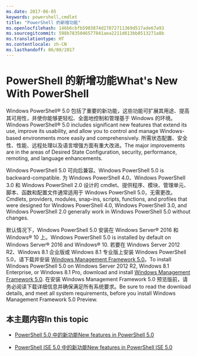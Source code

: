 ```yaml
---
ms.date: 2017-06-05
keywords: powershell,cmdlet
title: "PowerShell 的新增功能"
ms.openlocfilehash: 146b6cbfb5903874d27872711369d517ade67a93
ms.sourcegitcommit: 598b7835046577841aea2211d613bb8513271a8b
ms.translationtype: HT
ms.contentlocale: zh-CN
ms.lasthandoff: 06/08/2017
---
```

# <a name="what39s-new-with-powershell"></a><span data-ttu-id="f959e-103">PowerShell 的新增功能</span><span class="sxs-lookup"><span data-stu-id="f959e-103">What&#39;s New With PowerShell</span></span>
<span data-ttu-id="f959e-104">Windows PowerShell® 5.0 包括了重要的新功能，这些功能可扩展其用途、提高其可用性，并使你能够更轻松、全面地控制和管理基于 Windows 的环境。</span><span class="sxs-lookup"><span data-stu-id="f959e-104">Windows PowerShell® 5.0 includes significant new features that extend its use, improve its usability, and allow you to control and manage Windows-based environments more easily and comprehensively.</span></span>  <span data-ttu-id="f959e-105">所需状态配置、安全性、性能、远程处理以及语言增强方面有重大改进。</span><span class="sxs-lookup"><span data-stu-id="f959e-105">The major improvements are in the areas of Desired State Configuration, security, performance, remoting, and language enhancements.</span></span>

<span data-ttu-id="f959e-106">Windows PowerShell 5.0 可向后兼容。</span><span class="sxs-lookup"><span data-stu-id="f959e-106">Windows PowerShell 5.0 is backward-compatible.</span></span> <span data-ttu-id="f959e-107">为 Windows PowerShell 4.0、Windows PowerShell 3.0 和 Windows PowerShell 2.0 设计的 cmdlet、提供程序、模块、管理单元、脚本、函数和配置文件通常适用于 Windows PowerShell 5.0，无需更改。</span><span class="sxs-lookup"><span data-stu-id="f959e-107">Cmdlets, providers, modules, snap-ins, scripts, functions, and profiles that were designed for Windows PowerShell 4.0, Windows PowerShell 3.0, and Windows PowerShell 2.0 generally work in Windows PowerShell 5.0 without changes.</span></span>

<span data-ttu-id="f959e-108">默认情况下，Windows PowerShell 5.0 安装在 Windows Server® 2016 和 Windows® 10 上。</span><span class="sxs-lookup"><span data-stu-id="f959e-108">Windows PowerShell 5.0 is installed by default on Windows Server® 2016 and Windows® 10.</span></span> <span data-ttu-id="f959e-109">若要在 Windows Server 2012 R2、Windows 8.1 企业版或 Windows 8.1 专业版上安装 Windows PowerShell 5.0，请下载并安装 [Windows Management Framework 5.0](https://go.microsoft.com/fwlink/?linkid=830436)。</span><span class="sxs-lookup"><span data-stu-id="f959e-109">To install Windows PowerShell 5.0 on Windows Server 2012 R2, Windows 8.1 Enterprise, or Windows 8.1 Pro, download and install [Windows Management Framework 5.0](https://go.microsoft.com/fwlink/?linkid=830436).</span></span> <span data-ttu-id="f959e-110">在安装 Windows Management Framework 5.0 预览版前，请务必阅读下载详细信息并确保满足所有系统要求。</span><span class="sxs-lookup"><span data-stu-id="f959e-110">Be sure to read the download details, and meet all system requirements, before you install Windows Management Framework 5.0 Preview.</span></span>

## <a name="in-this-topic"></a><span data-ttu-id="f959e-111">本主题内容</span><span class="sxs-lookup"><span data-stu-id="f959e-111">In this topic</span></span>

-   [<span data-ttu-id="f959e-112">PowerShell 5.0 中的新功能</span><span class="sxs-lookup"><span data-stu-id="f959e-112">New features in  PowerShell 5.0</span></span>](What-s-New-in-Windows-PowerShell-50.md)

-   [<span data-ttu-id="f959e-113">PowerShell ISE 5.0 中的新功能</span><span class="sxs-lookup"><span data-stu-id="f959e-113">New features in PowerShell ISE 5.0</span></span>](What-s-New-in-the-PowerShell-50-ISE.md)

<!--
-   New features in Windows PowerShell 4.0

-   New features in Windows PowerShell 3.0
-->

